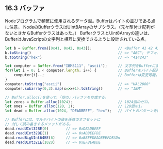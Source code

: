 ## 16.3 バッファ
Nodeプログラムで頻繁に使用されるデータ型。Bufferはバイトの並びである点に注意。
NodeのBufferクラスはUint8Arrayのサブクラス。（元々型付き配列がないときからBufferクラスはあった。）
BufferクラスとUint8Arrayの違いは、BufferはJavaScriptの文字列と相互に変換できるように設計されている点。
```javascript
let b = Buffer.from([0x41, 0x42, 0x43]);            // <Buffer 41 42 43>
b.toString()                                        // => "ABC"; デフォルトは"utf8"。
b.toString("hex")                                   // => "414243"

let computer = Buffer.from("IBM3111", "ascii");     // 文字列をBufferに変換する。
for(let i = 0; i < computer.length; i++) {          // Bufferをバイト配列として使う。
    computer[i]--;                                  // Bufferは変更可能。
}
computer.toString("ascii")                          // => "HAL2000"
computer.subarray(0,3).map(x=>x+1).toString()       // => "IBM"

// Buffer.alloc()を使って、「空の」バッファを作成する。
let zeros = Buffer.alloc(1024);                     // 1024個のゼロ。
let ones = Buffer.alloc(128, 1);                    // 128個の1。
let dead = Buffer.alloc(1024, "DEADBEEF", "hex");   // バイトのパターンを繰り返す。

// Bufferには、マルチバイトの値を任意のオフセットに
// 対して読み書きするメソッドがある。
dead.readUInt32BE(0)        // => 0xDEADBEEF
dead.readUInt32BE(1)        // => 0xADBEEFDE
dead.readBigUInt64BE(6)     // => 0xBEEFDEADBEEFDEADn
dead.readUInt32LE(1020)     // => 0xEFBEADDE
```